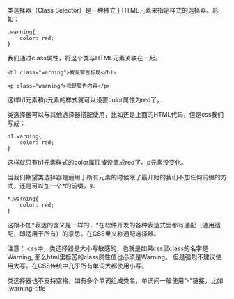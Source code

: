 类选择器（Class Selector）是一种独立于HTML元素来指定样式的选择器。形如：

    .warning{
        color: red;
    }

我们通过class属性，将这个类与HTML元素关联在一起。

    <h1 class="warning">我是警告标题</h1>

    <p class="warning">我是警告内容</p>

这样h1元素和p元素的样式就可以设置color属性为red了。

类选择器可以与其他选择器搭配使用，比如还是上面的HTML代码，但是css我们写成：

    h1.warning{
        color: red;
    }


这样就只有h1元素样式的color属性被设置成red了。p元素没变化。

当我们期望类选择器是适用于所有元素的时候除了最开始的我们不加任何前缀的方式，还是可以加一个*的前缀，如

    *.warning{
        color: red;
    }

这跟不加*表达的含义是一样的，*在软件开发的各种表达式里都有通配（通用适配，即适用于所有）的意思。在CSS里又称通配选择器。

注意： css中，类选择器是大小写敏感的，也就是如果css里class的名字是Warning, 那么html里标签的class属性值也必须是Warning。
但是强烈不建议使用大写。在CSS传统中几乎所有单词大都使用小写。

类选择器也不支持空格，如有多个单词组成类名，单词间一般使用"-"链接，比如 .warning-title
